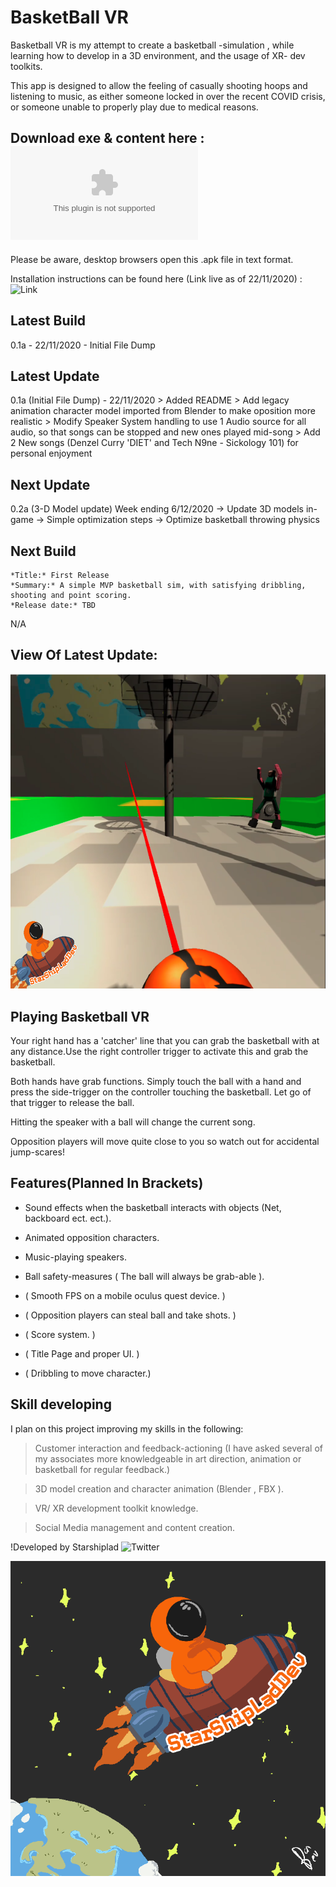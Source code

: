 # BasketBall VR
Basketball VR is my attempt to create a basketball -simulation , while learning how to develop in a 3D environment, and the usage of XR- dev toolkits.

This app is designed to allow the feeling of casually shooting hoops and listening to music, as either someone locked in over the recent COVID crisis,
or someone unable to properly play due to medical reasons.

## Download exe & content here : ![Link](https://www.starshiplad.com/bball.apk) 

Please be aware, desktop browsers open this .apk file in text format.

Installation instructions can be found here (Link live as of 22/11/2020) : ![Link](https://oneirosvr.com/how-to-sideload-apps-on-oculus-quest-oculus-go/)


## Latest  Build

0.1a - 22/11/2020 - Initial File Dump

## Latest Update
0.1a (Initial File Dump) - 22/11/2020
    > Added README
    > Add legacy animation character model imported from Blender to make oposition more realistic
    > Modify Speaker System handling to use 1 Audio source for all audio, so that songs can be stopped and new ones played mid-song
    > Add 2 New songs (Denzel Curry 'DIET' and Tech N9ne - Sickology 101) for personal enjoyment

## Next Update

0.2a (3-D Model update) Week ending 6/12/2020
 -> Update 3D models in-game
 -> Simple optimization steps
 -> Optimize basketball throwing physics

## Next Build
    *Title:* First Release
    *Summary:* A simple MVP basketball sim, with satisfying dribbling, shooting and point scoring.
    *Release date:* TBD

N/A
## View Of Latest Update:
![Latest](Latest.png)

## Playing Basketball VR

Your right hand has a 'catcher' line that you can grab the basketball with at any distance.Use the right controller trigger to activate this and grab the basketball.

Both hands have grab functions. Simply touch the ball with a hand and press the side-trigger on the controller touching the basketball. Let go of that trigger to release the ball.

Hitting the speaker with a ball will change the current song.

Opposition players will move quite close to you so watch out for accidental jump-scares! 


## Features(Planned In Brackets)

* Sound effects when the basketball interacts with objects (Net, backboard ect. ect.).

* Animated opposition characters.

* Music-playing speakers.

* Ball safety-measures ( The ball will always be grab-able ).

* ( Smooth FPS on a mobile oculus quest device. )

* ( Opposition players can steal ball and take shots. )

* ( Score system. )

* ( Title Page and proper UI. )

* ( Dribbling to move character.)


## Skill developing

I plan on this project improving my skills in the following:

> Customer interaction and feedback-actioning (I have asked several of my associates more knowledgeable in art direction, animation or basketball for regular feedback.)

> 3D model creation and character animation (Blender , FBX ).

> VR/ XR development toolkit knowledge.

>Social Media management and content creation.

!Developed by Starshiplad ![Twitter](https://twitter.com/StarshipladDevp) 

![Developed by Starshipladdev](LogoFull.png)
